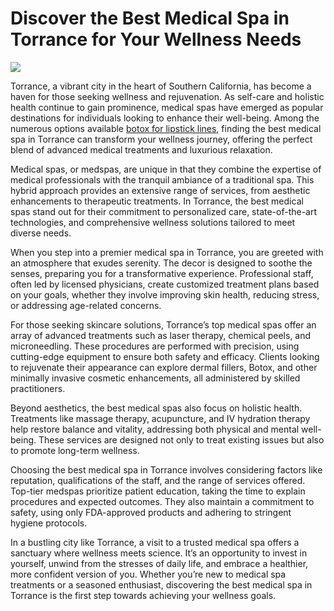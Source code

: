 # Discover the Best Medical Spa in Torrance for Your Wellness Needs

![](https://g0v.hackmd.io/_uploads/HJLj39BXkg.jpg)


Torrance, a vibrant city in the heart of Southern California, has become a haven for those seeking wellness and rejuvenation. As self-care and holistic health continue to gain prominence, medical spas have emerged as popular destinations for individuals looking to enhance their well-being. Among the numerous options available [botox for lipstick lines](https://maps.app.goo.gl/N95CYvNuuDNthwWQ7), finding the best medical spa in Torrance can transform your wellness journey, offering the perfect blend of advanced medical treatments and luxurious relaxation.

Medical spas, or medspas, are unique in that they combine the expertise of medical professionals with the tranquil ambiance of a traditional spa. This hybrid approach provides an extensive range of services, from aesthetic enhancements to therapeutic treatments. In Torrance, the best medical spas stand out for their commitment to personalized care, state-of-the-art technologies, and comprehensive wellness solutions tailored to meet diverse needs.

When you step into a premier medical spa in Torrance, you are greeted with an atmosphere that exudes serenity. The decor is designed to soothe the senses, preparing you for a transformative experience. Professional staff, often led by licensed physicians, create customized treatment plans based on your goals, whether they involve improving skin health, reducing stress, or addressing age-related concerns.

For those seeking skincare solutions, Torrance’s top medical spas offer an array of advanced treatments such as laser therapy, chemical peels, and microneedling. These procedures are performed with precision, using cutting-edge equipment to ensure both safety and efficacy. Clients looking to rejuvenate their appearance can explore dermal fillers, Botox, and other minimally invasive cosmetic enhancements, all administered by skilled practitioners.

Beyond aesthetics, the best medical spas also focus on holistic health. Treatments like massage therapy, acupuncture, and IV hydration therapy help restore balance and vitality, addressing both physical and mental well-being. These services are designed not only to treat existing issues but also to promote long-term wellness.

Choosing the best medical spa in Torrance involves considering factors like reputation, qualifications of the staff, and the range of services offered. Top-tier medspas prioritize patient education, taking the time to explain procedures and expected outcomes. They also maintain a commitment to safety, using only FDA-approved products and adhering to stringent hygiene protocols.

In a bustling city like Torrance, a visit to a trusted medical spa offers a sanctuary where wellness meets science. It’s an opportunity to invest in yourself, unwind from the stresses of daily life, and embrace a healthier, more confident version of you. Whether you’re new to medical spa treatments or a seasoned enthusiast, discovering the best medical spa in Torrance is the first step towards achieving your wellness goals.
